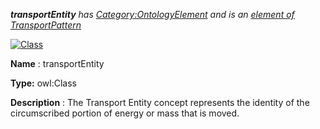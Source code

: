 ___transportEntity__ 
 has
 [Category:OntologyElement](../../Category/OntologyElement "Category:OntologyElement") 
 and is an
 [element of](../../Property/ElementOf "Property:ElementOf") 
[TransportPattern](../../Submissions/TransportPattern "Submissions:TransportPattern")_




  





[![Class](../../images/thumb/2/27/Class.gif/45px-Class.gif)](../../Image/Class.gif "Class")


__Name__ 
 : transportEntity
 



__Type:__ 
 owl:Class
 



__Description__ 
 : The Transport Entity concept represents the identity of the circumscribed portion of energy or mass that is moved.